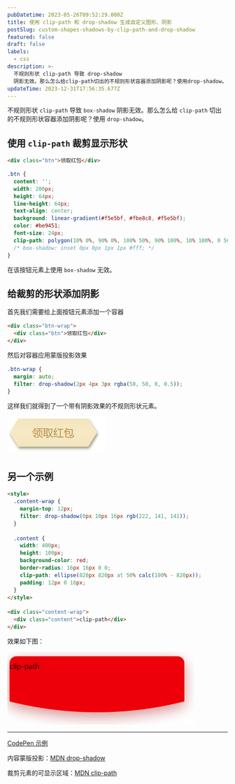 ```yaml
---
pubDatetime: 2023-05-26T09:52:29.000Z
title: 使用 clip-path 和 drop-shadow 生成自定义图形、阴影
postSlug: custom-shapes-shadows-by-clip-path-and-drop-shadow
featured: false
draft: false
labels:
  - css
description: >-
  不规则形状 clip-path 导致 drop-shadow
  阴影无效。那么怎么给clip-path切出的不规则形状容器添加阴影呢？使用drop-shadow。
updateTime: 2023-12-31T17:56:35.677Z
---
```


不规则形状 `clip-path` 导致 `box-shadow` 阴影无效。那么怎么给 `clip-path` 切出的不规则形状容器添加阴影呢？使用 `drop-shadow`。

## 使用 `clip-path` 裁剪显示形状

```html
<div class="btn">领取红包</div>
```

```css
.btn {
  content: '';
  width: 200px;
  height: 64px;
  line-height: 64px;
  text-align: center;
  background: linear-gradient(#f5e5bf, #fbe8c8, #f5e5bf);
  color: #be9451;
  font-size: 24px;
  clip-path: polygon(10% 0%, 90% 0%, 100% 50%, 90% 100%, 10% 100%, 0 50%);
  /* box-shadow: inset 0px 0px 1px 1px #fff; */
}
```

在该按钮元素上使用 `box-shadow` 无效。

## 给裁剪的形状添加阴影

首先我们需要给上面按钮元素添加一个容器

```html
<div class="btn-wrap">
  <div class="btn">领取红包</div>
</div>
```

然后对容器应用蒙版投影效果

```css
.btn-wrap {
  margin: auto;
  filter: drop-shadow(2px 4px 3px rgba(50, 50, 0, 0.5));
}
```

这样我们就得到了一个带有阴影效果的不规则形状元素。

![带有阴影效果的不规则形状元素](../../assets/images/custom-shapes-shadows-by-clip-path-and-drop-shadow-1.png)

## 另一个示例

```html
<style>
  .content-wrap {
    margin-top: 12px;
    filter: drop-shadow(0px 10px 16px rgb(222, 141, 141));
  }

  .content {
    width: 400px;
    height: 100px;
    background-color: red;
    border-radius: 16px 16px 0 0;
    clip-path: ellipse(820px 820px at 50% calc(100% - 820px));
    padding: 12px 0 16px;
  }
</style>

<div class="content-wrap">
  <div class="content">clip-path</div>
</div>
```

效果如下图：

![带有阴影效果的不规则形状元素](../../assets/images/custom-shapes-shadows-by-clip-path-and-drop-shadow-2.png)

---

[CodePen 示例](https://codepen.io/wtto00/pen/NWOJVbe?editors=1100)

内容蒙版投影：[MDN drop-shadow](https://developer.mozilla.org/zh-CN/docs/Web/S/filter-function/drop-shadow)

裁剪元素的可显示区域：[MDN clip-path](https://developer.mozilla.org/zh-CN/docs/Web/CSS/clip-path)
